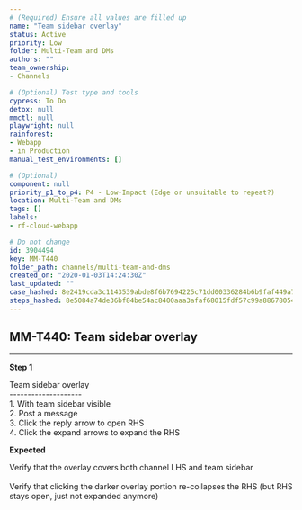 ```yaml
---
# (Required) Ensure all values are filled up
name: "Team sidebar overlay"
status: Active
priority: Low
folder: Multi-Team and DMs
authors: ""
team_ownership: 
- Channels

# (Optional) Test type and tools
cypress: To Do
detox: null
mmctl: null
playwright: null
rainforest: 
- Webapp
- in Production
manual_test_environments: []

# (Optional)
component: null
priority_p1_to_p4: P4 - Low-Impact (Edge or unsuitable to repeat?)
location: Multi-Team and DMs
tags: []
labels: 
- rf-cloud-webapp

# Do not change
id: 3904494
key: MM-T440
folder_path: channels/multi-team-and-dms
created_on: "2020-01-03T14:24:30Z"
last_updated: ""
case_hashed: 8e2419cda3c1143539abde8f6b7694225c71dd00336284b6b9faf449a7e0f5c8da123065657d60f49173e2220319b1d3
steps_hashed: 8e5084a74de36bf84be54ac8400aaa3afaf68015fdf57c99a8867805475e4bb21dfc03d47173d27a055eb6c96701a265
---
```


## MM-T440: Team sidebar overlay

---

**Step 1**

Team sidebar overlay\
\--------------------\
1\. With team sidebar visible\
2\. Post a message\
3\. Click the reply arrow to open RHS\
4\. Click the expand arrows to expand the RHS

**Expected**

Verify that the overlay covers both channel LHS and team sidebar\
\
Verify that clicking the darker overlay portion re-collapses the RHS (but RHS stays open, just not expanded anymore)
